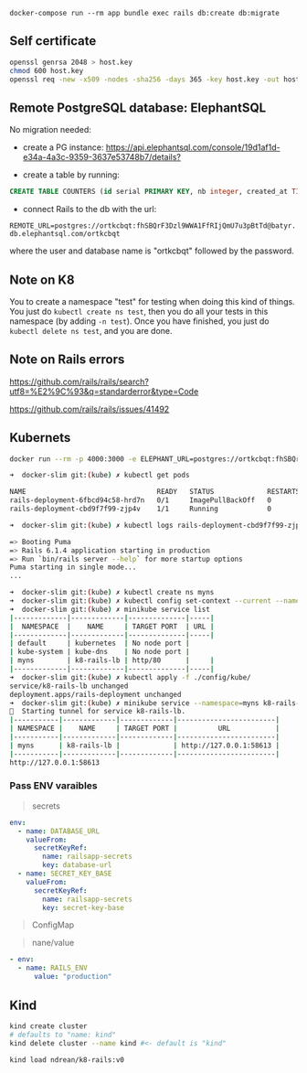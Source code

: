 `docker-compose run --rm app bundle exec rails db:create db:migrate`

## Self certificate

```sh
openssl genrsa 2048 > host.key
chmod 600 host.key
openssl req -new -x509 -nodes -sha256 -days 365 -key host.key -out host.cert
```

## Remote PostgreSQL database: ElephantSQL

No migration needed:

- create a PG instance:
  <https://api.elephantsql.com/console/19d1af1d-e34a-4a3c-9359-3637e53748b7/details?>

- create a table by running:

```sql
CREATE TABLE COUNTERS (id serial PRIMARY KEY, nb integer, created_at TIMESTAMP, updated_at TIMESTAMP);
```

- connect Rails to the db with the url:

`REMOTE_URL=postgres://ortkcbqt:fhSBQrF3Dzl9WWA1FfRIjQmU7u3pBtTd@batyr.db.elephantsql.com/ortkcbqt`

where the user and database name is "ortkcbqt" followed by the password.

## Note on K8

You to create a namespace "test" for testing when doing this kind of things. You just do `kubectl create ns test`, then you do all your tests in this namespace (by adding `-n test`). Once you have finished, you just do `kubectl delete ns test`, and you are done.

## Note on Rails errors

<https://github.com/rails/rails/search?utf8=%E2%9C%93&q=standarderror&type=Code>

<https://github.com/rails/rails/issues/41492>

## Kubernets

```sh
docker run --rm -p 4000:3000 -e ELEPHANT_URL=postgres://ortkcbqt:fhSBQrF3Dzl9WWA1FfRIjQmU7u3pBtTd@batyr.db.elephantsql.com/ortkcbqt -e RAILS_ENV=production -e NODE_ENV=production  ndrean/k8-rails:latest  bundle exec rails s -p 3000 -b 0.0.0.0
```

```sh
➜  docker-slim git:(kube) ✗ kubectl get pods

NAME                                READY   STATUS             RESTARTS   AGE
rails-deployment-6fbcd94c58-hrd7n   0/1     ImagePullBackOff   0          56m
rails-deployment-cbd9f7f99-zjp4v    1/1     Running            0          102m

➜  docker-slim git:(kube) ✗ kubectl logs rails-deployment-cbd9f7f99-zjp4v -f

=> Booting Puma
=> Rails 6.1.4 application starting in production
=> Run `bin/rails server --help` for more startup options
Puma starting in single mode...
...
```

```sh
➜  docker-slim git:(kube) ✗ kubectl create ns myns
➜  docker-slim git:(kube) ✗ kubectl config set-context --current --namespace=myns
➜  docker-slim git:(kube) ✗ minikube service list
|-------------|-------------|--------------|-----|
|  NAMESPACE  |    NAME     | TARGET PORT  | URL |
|-------------|-------------|--------------|-----|
| default     | kubernetes  | No node port |
| kube-system | kube-dns    | No node port |
| myns        | k8-rails-lb | http/80      |     |
|-------------|-------------|--------------|-----|
➜  docker-slim git:(kube) ✗ kubectl apply -f ./config/kube/
service/k8-rails-lb unchanged
deployment.apps/rails-deployment unchanged
➜  docker-slim git:(kube) ✗ minikube service --namespace=myns k8-rails-lb --url
🏃  Starting tunnel for service k8-rails-lb.
|-----------|-------------|-------------|------------------------|
| NAMESPACE |    NAME     | TARGET PORT |          URL           |
|-----------|-------------|-------------|------------------------|
| myns      | k8-rails-lb |             | http://127.0.0.1:58613 |
|-----------|-------------|-------------|------------------------|
http://127.0.0.1:58613
```

### Pass ENV varaibles

> secrets

```yml
env:
  - name: DATABASE_URL
    valueFrom:
      secretKeyRef:
        name: railsapp-secrets
        key: database-url
  - name: SECRET_KEY_BASE
    valueFrom:
      secretKeyRef:
        name: railsapp-secrets
        key: secret-key-base
```

> ConfigMap

> nane/value

```yml
- env:
  - name: RAILS_ENV
      value: "production"
```

## Kind

```sh
kind create cluster
# defaults to "name: kind"
kind delete cluster --name kind #<- default is "kind"

kind load ndrean/k8-rails:v0
```
